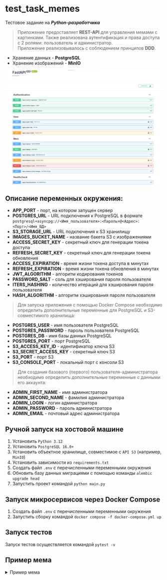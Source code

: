 # test_task_memes
Тестовое задание на ***Python-разработчика***

> Приложение предоставляет **REST-API** для управления мемами с картинками. Также реализована аутентификация и права доступа с 2 ролями: пользователь и администратор.  
> Приложение реализовывалось с соблюдением принципов **DDD**.

- Хранение данных - **PostgreSQL**
- Хранение изображений - **MinIO**

![swagger.png](docs/swagger.png)

## Описание переменных окружения:
- **APP_PORT** - порт, на котором запущен сервер
- **POSTGRES_URL** - URL подключения к PostgreSQL в формате `postgresql+asyncpg://<Имя_пользователя>:<Пароль>@<Адрес>:<Порт>/<Имя_БД>`
- **S3_STORAGE_URL** - URL подключения к S3 хранилищу
- **IMAGES_BUCKET_NAME** - название бакета S3 с изображениями
- **ACCESS_SECRET_KEY** - секретный ключ для генерации токена доступа
- **REFRESH_SECRET_KEY** - секретный ключ для генерации токена обновления
- **ACCESS_EXPIRATION** - время жизни токена доступа в минутах
- **REFRESH_EXPIRATION** - время жизни токена обновления в минутах
- **JWT_ALGORITHM** - алгоритм кодирования токенов
- **PASSWORD_SALT** - соль для хэширования пароля пользователя
- **ITERS_HASHING** - количество итераций для хэширования пароля пользователя
- **HASH_ALGORITHM** - алгоритм хэширования пароля пользователя

> Для запуска приложения с помощью Docker Compose необходимо определить дополнительные переменные для PostgreSQL и S3-совместимого хранилища:
- **POSTGRES_USER** - имя пользователя PostgreSQL
- **POSTGRES_PASSWORD** - пароль пользователя PostgreSQL
- **POSTGRES_DB** - имя базы данных PostgreSQL
- **POSTGRES_PORT** - порт PostgreSQL
- **S3_ACCESS_KEY_ID** - идентификатор ключа S3
- **S3_SECRET_ACCESS_KEY** - секретный ключ S3
- **S3_PORT** - порт S3
- **S3_CONSOLE_PORT** - локальный порт с консоли S3

> Для создания базового (первого) пользователя-администратора необходимо определить дополнительные переменные с данными его аккаунта:
- **ADMIN_FIRST_NAME** - имя администратора
- **ADMIN_SECOND_NAME** - фамилия администратора
- **ADMIN_LOGIN** - логин администратора
- **ADMIN_PASSWORD** - пароль администратора
- **ADMIN_EMAIL** - почтовый адрес администратора

## Ручной запуск на хостовой машине

1. Установить `Python 3.12`
2. Установить `PostgreSQL 16.0+`
3. Установить объектное хранилище, совместимое с `API S3` (например, `MinIO`)
4. Установить зависимости из `requirements.txt`
5. Создать файл `.env` с перечисленными переменными окружения
6. Обновить базу данных миграциями с помощью команды `alembic upgrade head`
7. Запустить проект командой `python main.py`

## Запуск микросервисов через Docker Compose

1. Создать файл `.env` с перечисленными переменными окружения
2. Запустить сборку командой `docker compose -f docker-compose.yml up`

## Запуск тестов

Запуск тестов осуществляется командой `pytest -v`

## Пример мема

<details>
  <summary>Пример мема</summary>
    
  ![example1.png](docs/example1.png)

  ![example2.png](docs/example2.png)
</details>
